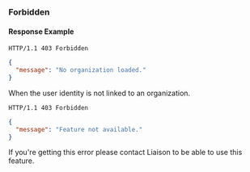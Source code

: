 ### Forbidden

#### Response Example

```
HTTP/1.1 403 Forbidden
```

```json
{
  "message": "No organization loaded."
}
```
When the user identity is not linked to an organization.

```
HTTP/1.1 403 Forbidden
```

```json
{
  "message": "Feature not available."
}
```
If you're getting this error please contact Liaison to be able to use this feature.

